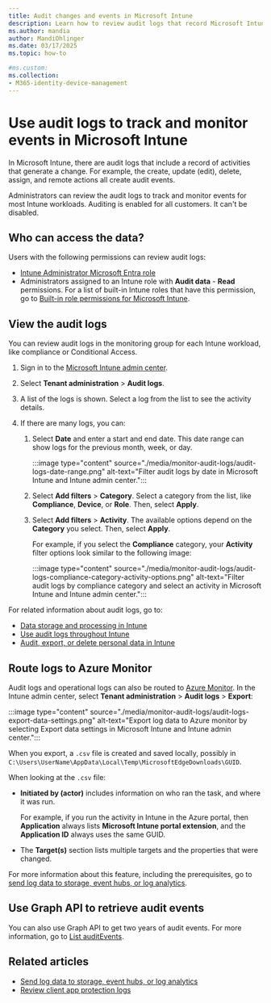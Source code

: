 ```yaml
---
title: Audit changes and events in Microsoft Intune
description: Learn how to review audit logs that record Microsoft Intune activities.
ms.author: mandia
author: MandiOhlinger
ms.date: 03/17/2025
ms.topic: how-to

#ms.custom:
ms.collection:
- M365-identity-device-management
---
```


# Use audit logs to track and monitor events in Microsoft Intune

In Microsoft Intune, there are audit logs that include a record of activities that generate a change. For example, the create, update (edit), delete, assign, and remote actions all create audit events.

Administrators can review the audit logs to track and monitor events for most Intune workloads. Auditing is enabled for all customers. It can't be disabled.

## Who can access the data?

Users with the following permissions can review audit logs:

- [Intune Administrator Microsoft Entra role](/entra/identity/role-based-access-control/permissions-reference#intune-administrator)
- Administrators assigned to an Intune role with **Audit data** - **Read** permissions. For a list of built-in Intune roles that have this permission, go to [Built-in role permissions for Microsoft Intune](role-based-access-control-reference.md).

## View the audit logs

You can review audit logs in the monitoring group for each Intune workload, like compliance or Conditional Access.

1. Sign in to the [Microsoft Intune admin center](https://go.microsoft.com/fwlink/?linkid=2109431).
2. Select **Tenant administration** > **Audit logs**.
3. A list of the logs is shown. Select a log from the list to see the activity details.
4. If there are many logs, you can:

    1. Select **Date** and enter a start and end date. This date range can show logs for the previous month, week, or day.

        :::image type="content" source="./media/monitor-audit-logs/audit-logs-date-range.png" alt-text="Filter audit logs by date in Microsoft Intune and Intune admin center.":::

    1. Select **Add filters** > **Category**. Select a category from the list, like **Compliance**, **Device**, or **Role**. Then, select **Apply**.
    1. Select **Add filters** > **Activity**. The available options depend on the **Category** you select. Then, select **Apply**.

        For example, if you select the **Compliance** category, your **Activity** filter options look similar to the following image:

        :::image type="content" source="./media/monitor-audit-logs/audit-logs-compliance-category-activity-options.png" alt-text="Filter audit logs by compliance category and select an activity in Microsoft Intune and Intune admin center.":::

For related information about audit logs, go to:

- [Data storage and processing in Intune](../protect/privacy-data-store-process.md)
- [Use audit logs throughout Intune](../fundamentals/review-logs-using-azure-monitor.md#use-audit-logs-throughout-intune)
- [Audit, export, or delete personal data in Intune](../protect/privacy-data-audit-export-delete.md)

## Route logs to Azure Monitor

Audit logs and operational logs can also be routed to [Azure Monitor](/azure/azure-monitor/overview). In the Intune admin center, select **Tenant administration** > **Audit logs** > **Export**:

:::image type="content" source="./media/monitor-audit-logs/audit-logs-export-data-settings.png" alt-text="Export log data to Azure monitor by selecting Export data settings in Microsoft Intune and Intune admin center.":::

When you export, a `.csv` file is created and saved locally, possibly in `C:\Users\UserName\AppData\Local\Temp\MicrosoftEdgeDownloads\GUID`.

When looking at the `.csv` file:

- **Initiated by (actor)** includes information on who ran the task, and where it was run.

  For example, if you run the activity in Intune in the Azure portal, then **Application** always lists **Microsoft Intune portal extension**, and the **Application ID** always uses the same GUID.

- The **Target(s)** section lists multiple targets and the properties that were changed.

For more information about this feature, including the prerequisites, go to [send log data to storage, event hubs, or log analytics](review-logs-using-azure-monitor.md).

## Use Graph API to retrieve audit events

You can also use Graph API to get two years of audit events. For more information, go to [List auditEvents](/graph/api/intune-auditing-auditevent-list).

## Related articles

- [Send log data to storage, event hubs, or log analytics](review-logs-using-azure-monitor.md)
- [Review client app protection logs](../apps/app-protection-policy-settings-log.md)
